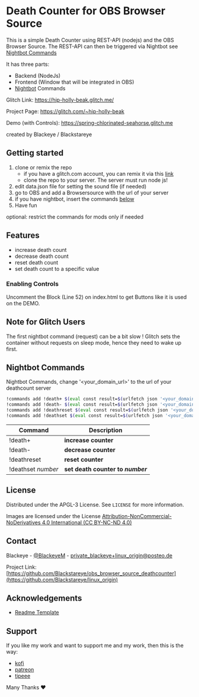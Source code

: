 # Death Counter for OBS Browser Source

This is a simple Death Counter using REST-API (nodejs) and the OBS Browser Source.
The REST-API can then be triggered via Nightbot see [Nightbot Commands](#nightbot-commands)

It has three parts:

- Backend (NodeJs)
- Frontend (Window that will be integrated in OBS)
- [Nightbot](https://nightbot.tv) Commands

Glitch Link: <https://hip-holly-beak.glitch.me/>

Project Page: <https://glitch.com/~hip-holly-beak>

Demo (with Controls): <https://spring-chlorinated-seahorse.glitch.me>

created by Blackeye / Blackstareye

## Getting started

1. clone or remix the repo
   * if you have a glitch.com account, you can remix it via this [link](https://glitch.com/~hip-holly-beak)
   * clone the repo to your server. The server must run node js!
2. edit data.json file for setting the sound file (if needed)
2. go to OBS and add a Browsersource with the url of your server
3. if you have nightbot, insert the commands [below](#nightbot-commands)
4. Have fun

optional: restrict the commands for mods only if needed

## Features

- increase death count
- decrease death count
- reset death count
- set death count to a specific value

### Enabling Controls 

Uncomment the Block (Line 52) on index.html  to get Buttons like it is used on the DEMO.


## Note for Glitch Users

The first nightbot command (request) can be a bit slow ! Glitch sets the container without requests on sleep mode, hence they need to wake up first.

## Nightbot Commands

Nightbot Commands, change '<your_domain_url>' to the url of your deathcount server

```sh
!commands add !death+ $(eval const result=$(urlfetch json '<your_domain_url>'/inc); result["msg"])
!commands add !death- $(eval const result=$(urlfetch json '<your_domain_url>'/dec); result["msg"])
!commands add !deathreset $(eval const result=$(urlfetch json '<your_domain_url>'/reset); result["msg"])
!commands add !deathset $(eval const result=$(urlfetch json '<your_domain_url>'/set?n=$(1)); result["msg"])
```

| Command         | Description     
|--------------|-----------|
| !death+ | **increase counter**      |
| !death- | **decrease counter**  |
| !deathreset | **reset counter**  |
| !deathset _number_ | **set death counter to _number_**  |

<!-- LICENSE -->

## License

Distributed under the APGL-3 License. See `LICENSE` for more information.

Images are licensed under the License [Attribution-NonCommercial-NoDerivatives 4.0 International (CC BY-NC-ND 4.0)](https://creativecommons.org/licenses/by-nc-nd/4.0/)

<!-- CONTACT -->

## Contact

Blackeye - [@BlackeyeM](https://twitter.com/BlackeyeM) - private_blackeye+linux_origin@posteo.de

Project Link: [https://github.com/Blackstareye/obs_browser_source_deathcounter](https://github.com/Blackstareye/linux_origin)

<!-- ACKNOWLEDGEMENTS -->

## Acknowledgements

- [Readme Template](https://github.com/othneildrew/Best-README-Template)

## Support

If you like my work and want to support me and my work, then this is the way:

- [kofi](https://ko-fi.com/black_eye)
- [patreon](https://www.patreon.com/black_eye_s?fan_landing=true)
- [tipeee](https://www.tipeeestream.com/blackeye/donation)

Many Thanks ♥
